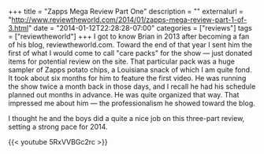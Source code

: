 +++
title = "Zapps Mega Review Part One"
description = ""
externalurl = "http://www.reviewtheworld.com/2014/01/zapps-mega-review-part-1-of-3.html"
date = "2014-01-12T22:28:28-07:00"
categories = ["reviews"]
tags = ["reviewtheworld"]
+++
I got to know Brian in 2013 after becoming a fan of his blog, reviewtheworld.com. Toward the end of that year I sent him the first of what I would come to call "care packs" for the show — just donated items for potential review on the site. That particular pack was a huge sampler of Zapps potato chips, a Louisiana snack of which I am quite fond. It took about six months for him to feature the first video. He was running the show twice a month back in those days, and I recall he had his schedule planned out months in advance. He was quite organized that way. That impressed me about him — the professionalism he showed toward the blog.

I thought he and the boys did a quite a nice job on this three-part review, setting a strong pace for 2014. 

{{< youtube 5RxVVBGc2rc >}}